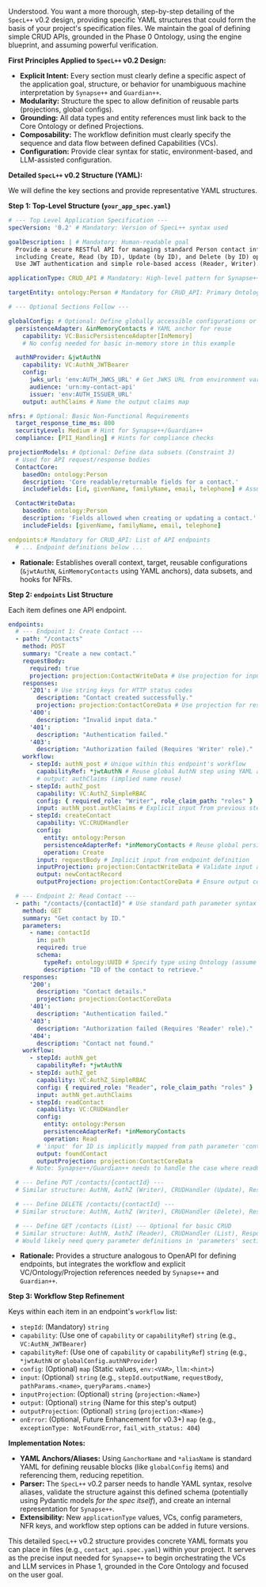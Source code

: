Understood. You want a more thorough, step-by-step detailing of the `SpecL++` v0.2 design, providing specific YAML structures that could form the basis of your project's specification files. We maintain the goal of defining simple CRUD APIs, grounded in the Phase 0 Ontology, using the engine blueprint, and assuming powerful verification.

**First Principles Applied to `SpecL++` v0.2 Design:**

- **Explicit Intent:** Every section must clearly define a specific aspect of the application goal, structure, or behavior for unambiguous machine interpretation by `Synapse++` and `Guardian++`.
- **Modularity:** Structure the spec to allow definition of reusable parts (projections, global configs).
- **Grounding:** All data types and entity references must link back to the Core Ontology or defined Projections.
- **Composability:** The workflow definition must clearly specify the sequence and data flow between defined Capabilities (VCs).
- **Configuration:** Provide clear syntax for static, environment-based, and LLM-assisted configuration.

**Detailed `SpecL++` v0.2 Structure (YAML):**

We will define the key sections and provide representative YAML structures.

**Step 1: Top-Level Structure (`your_app_spec.yaml`)**

```yaml
# --- Top Level Application Specification ---
specVersion: '0.2' # Mandatory: Version of SpecL++ syntax used

goalDescription: | # Mandatory: Human-readable goal
  Provide a secure RESTful API for managing standard Person contact information,
  including Create, Read (by ID), Update (by ID), and Delete (by ID) operations.
  Use JWT authentication and simple role-based access (Reader, Writer).

applicationType: CRUD_API # Mandatory: High-level pattern for Synapse++

targetEntity: ontology:Person # Mandatory for CRUD_API: Primary Ontology entity

# --- Optional Sections Follow ---

globalConfig: # Optional: Define globally accessible configurations or reusable steps
  persistenceAdapter: &inMemoryContacts # YAML anchor for reuse
    capability: VC:BasicPersistenceAdapter[InMemory]
    # No config needed for basic in-memory store in this example

  authNProvider: &jwtAuthN
    capability: VC:AuthN_JWTBearer
    config:
      jwks_url: 'env:AUTH_JWKS_URL' # Get JWKS URL from environment variable
      audience: 'urn:my-contact-api'
      issuer: 'env:AUTH_ISSUER_URL'
    output: authClaims # Name the output claims map

nfrs: # Optional: Basic Non-Functional Requirements
  target_response_time_ms: 800
  securityLevel: Medium # Hint for Synapse++/Guardian++
  compliance: [PII_Handling] # Hints for compliance checks

projectionModels: # Optional: Define data subsets (Constraint 3)
  # Used for API request/response bodies
  ContactCore:
    basedOn: ontology:Person
    description: 'Core readable/returnable fields for a contact.'
    includeFields: [id, givenName, familyName, email, telephone] # Assume 'id' is available/generated

  ContactWriteData:
    basedOn: ontology:Person
    description: 'Fields allowed when creating or updating a contact.'
    includeFields: [givenName, familyName, email, telephone]

endpoints:# Mandatory for CRUD_API: List of API endpoints
  # ... Endpoint definitions below ...
```

- **Rationale:** Establishes overall context, target, reusable configurations (`&jwtAuthN`, `&inMemoryContacts` using YAML anchors), data subsets, and hooks for NFRs.

**Step 2: `endpoints` List Structure**

Each item defines one API endpoint.

```yaml
endpoints:
  # --- Endpoint 1: Create Contact ---
  - path: "/contacts"
    method: POST
    summary: "Create a new contact."
    requestBody:
      required: true
      projection: projection:ContactWriteData # Use projection for input validation
    responses:
      '201': # Use string keys for HTTP status codes
        description: "Contact created successfully."
        projection: projection:ContactCoreData # Use projection for response structure
      '400':
        description: "Invalid input data."
      '401':
        description: "Authentication failed."
      '403':
        description: "Authorization failed (Requires 'Writer' role)."
    workflow:
      - stepId: authN_post # Unique within this endpoint's workflow
        capabilityRef: *jwtAuthN # Reuse global AuthN step using YAML alias
        # output: authClaims (implied name reuse)
      - stepId: authZ_post
        capability: VC:AuthZ_SimpleRBAC
        config: { required_role: "Writer", role_claim_path: "roles" }
        input: authN_post.authClaims # Explicit input from previous step's output
      - stepId: createContact
        capability: VC:CRUDHandler
        config:
          entity: ontology:Person
          persistenceAdapterRef: *inMemoryContacts # Reuse global persistence adapter
          operation: Create
        input: requestBody # Implicit input from endpoint definition
        inputProjection: projection:ContactWriteData # Validate input against this subset
        output: newContactRecord
        outputProjection: projection:ContactCoreData # Ensure output conforms to this subset

  # --- Endpoint 2: Read Contact ---
  - path: "/contacts/{contactId}" # Use standard path parameter syntax
    method: GET
    summary: "Get contact by ID."
    parameters:
      - name: contactId
        in: path
        required: true
        schema:
          typeRef: ontology:UUID # Specify type using Ontology (assume UUID base type exists)
          description: "ID of the contact to retrieve."
    responses:
      '200':
        description: "Contact details."
        projection: projection:ContactCoreData
      '401':
        description: "Authentication failed."
      '403':
        description: "Authorization failed (Requires 'Reader' role)."
      '404':
        description: "Contact not found."
    workflow:
      - stepId: authN_get
        capabilityRef: *jwtAuthN
      - stepId: authZ_get
        capability: VC:AuthZ_SimpleRBAC
        config: { required_role: "Reader", role_claim_path: "roles" }
        input: authN_get.authClaims
      - stepId: readContact
        capability: VC:CRUDHandler
        config:
          entity: ontology:Person
          persistenceAdapterRef: *inMemoryContacts
          operation: Read
        # 'input' for ID is implicitly mapped from path parameter 'contactId' by Synapse++
        output: foundContact
        outputProjection: projection:ContactCoreData
      # Note: Synapse++/Guardian++ needs to handle the case where readContact finds nothing and map it to a 404 response.

  # --- Define PUT /contacts/{contactId} ---
  # Similar structure: AuthN, AuthZ (Writer), CRUDHandler (Update), Response models

  # --- Define DELETE /contacts/{contactId} ---
  # Similar structure: AuthN, AuthZ (Writer), CRUDHandler (Delete), Response models (e.g., 204)

  # --- Define GET /contacts (List) --- Optional for basic CRUD
  # Similar structure: AuthN, AuthZ (Reader), CRUDHandler (List), Response models (List[ContactCoreData])
  # Would likely need query parameter definitions in 'parameters' section.
```

- **Rationale:** Provides a structure analogous to OpenAPI for defining endpoints, but integrates the workflow and explicit VC/Ontology/Projection references needed by `Synapse++` and `Guardian++`.

**Step 3: Workflow Step Refinement**

Keys within each item in an endpoint's `workflow` list:

- `stepId`: (Mandatory) `string`
- `capability`: (Use one of `capability` or `capabilityRef`) `string` (e.g., `VC:AuthN_JWTBearer`)
- `capabilityRef`: (Use one of `capability` or `capabilityRef`) `string` (e.g., `*jwtAuthN` or `globalConfig.authNProvider`)
- `config`: (Optional) `map` (Static values, `env:<VAR>`, `llm:<hint>`)
- `input`: (Optional) `string` (e.g., `stepId.outputName`, `requestBody`, `pathParams.<name>`, `queryParams.<name>`)
- `inputProjection`: (Optional) `string` (`projection:<Name>`)
- `output`: (Optional) `string` (Name for this step's output)
- `outputProjection`: (Optional) `string` (`projection:<Name>`)
- `onError`: (Optional, Future Enhancement for v0.3+) `map` (e.g., `exceptionType: NotFoundError`, `fail_with_status: 404`)

**Implementation Notes:**

- **YAML Anchors/Aliases:** Using `&anchorName` and `*aliasName` is standard YAML for defining reusable blocks (like `globalConfig` items) and referencing them, reducing repetition.
- **Parser:** The `SpecL++` v0.2 parser needs to handle YAML syntax, resolve aliases, validate the structure against this defined schema (potentially using Pydantic models _for the spec itself_), and create an internal representation for `Synapse++`.
- **Extensibility:** New `applicationType` values, VCs, config parameters, NFR keys, and workflow step options can be added in future versions.

This detailed `SpecL++` v0.2 structure provides concrete YAML formats you can place in files (e.g., `contact_api.spec.yaml`) within your project. It serves as the precise input needed for `Synapse++` to begin orchestrating the VCs and LLM services in Phase 1, grounded in the Core Ontology and focused on the user goal.
